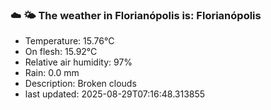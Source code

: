 ### ☁️ 🌤️  The weather in Florianópolis is: Florianópolis

- Temperature: 15.76°C
- On flesh: 15.92°C
- Relative air humidity: 97%
- Rain: 0.0 mm
- Description: Broken clouds
- last updated: 2025-08-29T07:16:48.313855
